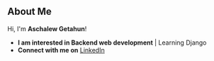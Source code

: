 ## About Me  
Hi, I'm **Aschalew Getahun**!  
- **I am interested in Backend web development** | Learning Django  
- **Connect with me on** [LinkedIn](https://www.linkedin.com/in/aschalew-getahun-435b7032a)  
